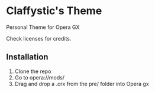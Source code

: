 # Claffystic's Theme
Personal Theme for Opera GX

Check licenses for credits.

## Installation

1. Clone the repo
2. Go to opera://mods/
3. Drag and drop a .crx from the pre/ folder into Opera gx
